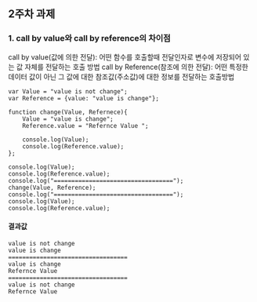 ## 2주차 과제 ##

### 1. call by value와 call by reference의 차이점 ###
call by value(값에 의한 전달): 어떤 함수를 호출할때 전달인자로 변수에 저장되어 있는 값 자체를 전달하는 호출 방법
call by Reference(참조에 의한 전달): 어떤 특정한 데이터 값이 아닌 그 값에 대한 참조값(주소값)에 대한 정보를 전달하는 호출방법
 
    var Value = "value is not change";
    var Reference = {value: "value is change"};
    
    function change(Value, Refernece){
        Value = "value is change";
        Reference.value = "Refernce Value ";

        console.log(Value);
        console.log(Reference.value);
    };
    
    console.log(Value);
    console.log(Reference.value);
    console.log("==================================");
    change(Value, Reference);
    console.log("==================================");
    console.log(Value);
    console.log(Reference.value);
    
#### 결과값 ####
    value is not change
    value is change
    ==================================
    value is change
    Refernce Value 
    ==================================
    value is not change
    Refernce Value 
    
